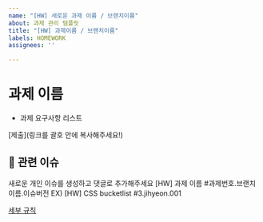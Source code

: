 ```yaml
---
name: "[HW] 새로운 과제 이름 / 브랜치이름"
about: 과제 관리 템플릿
title: "[HW] 과제이름 / 브랜치이름"
labels: HOMEWORK
assignees: ''

---
```


# 과제 이름
- 과제 요구사항 리스트

[제출](링크를 괄호 안에 복사해주세요!)

## 📌 관련 이슈
새로운 개인 이슈를 생성하고 댓글로 추가해주세요
[HW] 과제 이름 #과제번호.브랜치이름.이슈버전
EX) [HW] CSS bucketlist #3.jihyeon.001


[세부 규칙](https://mammoth-sassafras-ff5.notion.site/raccoon-af8e1c815ce344b2917350e94b9a52ee?pvs=4)
